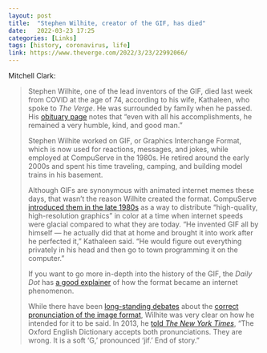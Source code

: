 ```yaml
---
layout: post
title:  "Stephen Wilhite, creator of the GIF, has died"
date:   2022-03-23 17:25
categories: [Links]
tags: [history, coronavirus, life]
link: https://www.theverge.com/2022/3/23/22992066/
---
```


Mitchell Clark:

>Stephen Wilhite, one of the lead inventors of the GIF, died last week from COVID at the age of 74, according to his wife, Kathaleen, who spoke to *The Verge*. He was surrounded by family when he passed. His [obituary page](https://www.megiefuneralhome.com/obituaries/Stephen-E.-Wilhite?obId=24311617#) notes that “even with all his accomplishments, he remained a very humble, kind, and good man.”
>
>Stephen Wilhite worked on GIF, or Graphics Interchange Format, which is now used for reactions, messages, and jokes, while employed at CompuServe in the 1980s. He retired around the early 2000s and spent his time traveling, camping, and building model trains in his basement.
>
>Although GIFs are synonymous with animated internet memes these days, that wasn’t the reason Wilhite created the format. CompuServe [introduced them in the late 1980s](https://www.w3.org/Graphics/GIF/spec-gif87.txt) as a way to distribute “high-quality, high-resolution graphics” in color at a time when internet speeds were glacial compared to what they are today. “He invented GIF all by himself — he actually did that at home and brought it into work after he perfected it,” Kathaleen said. “He would figure out everything privately in his head and then go to town programming it on the computer.”
>
>If you want to go more in-depth into the history of the GIF, the *Daily Dot* has [a good explainer](https://www.dailydot.com/upstream/gif-history-steve-wilhite-olia-lialina-interview/) of how the format became an internet phenomenon.
>
>While there have been [long-standing debates](https://www.theverge.com/tldr/2020/2/25/21147389/jif-peanut-butter-giphy-settle-gif-pronunciation-debate) about the [correct pronunciation of the image format](https://time.com/5791028/how-to-pronounce-gif/), Wilhite was very clear on how he intended for it to be said. In 2013, he [told *The New York Times*](https://bits.blogs.nytimes.com/2013/05/21/an-honor-for-the-creator-of-the-gif/), “The Oxford English Dictionary accepts both pronunciations. They are wrong. It is a soft ‘G,’ pronounced ‘jif.’ End of story.”
